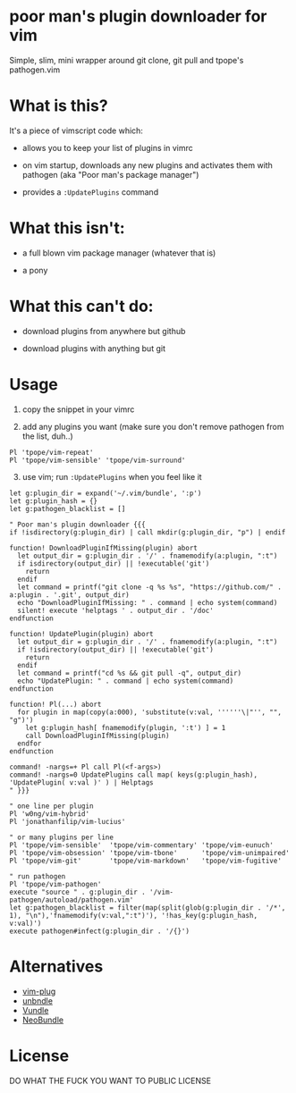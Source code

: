 # poor man's plugin downloader for vim

Simple, slim, mini wrapper around git clone, git pull and tpope's pathogen.vim

# What is this?

It's a piece of vimscript code which:
- allows you to keep your list of plugins in vimrc

- on vim startup, downloads any new plugins and activates them with pathogen (aka "Poor man's package manager")

- provides a `:UpdatePlugins` command

# What this isn't:

- a full blown vim package manager (whatever that is)

- a pony

# What this can't do:

- download plugins from anywhere but github

- download plugins with anything but git

# Usage

1. copy the snippet in your vimrc

2. add any plugins you want (make sure you don't remove pathogen from the list, duh..)
```vim
Pl 'tpope/vim-repeat'
Pl 'tpope/vim-sensible' 'tpope/vim-surround'
```

3. use vim; run `:UpdatePlugins` when you feel like it


```vim
let g:plugin_dir = expand('~/.vim/bundle', ':p')
let g:plugin_hash = {}
let g:pathogen_blacklist = []

" Poor man's plugin downloader {{{
if !isdirectory(g:plugin_dir) | call mkdir(g:plugin_dir, "p") | endif

function! DownloadPluginIfMissing(plugin) abort
  let output_dir = g:plugin_dir . '/' . fnamemodify(a:plugin, ":t")
  if isdirectory(output_dir) || !executable('git')
    return
  endif
  let command = printf("git clone -q %s %s", "https://github.com/" . a:plugin . '.git', output_dir)
  echo "DownloadPluginIfMissing: " . command | echo system(command)
  silent! execute 'helptags ' . output_dir . '/doc'
endfunction

function! UpdatePlugin(plugin) abort
  let output_dir = g:plugin_dir . '/' . fnamemodify(a:plugin, ":t")
  if !isdirectory(output_dir) || !executable('git')
    return
  endif
  let command = printf("cd %s && git pull -q", output_dir)
  echo "UpdatePlugin: " . command | echo system(command)
endfunction

function! Pl(...) abort
  for plugin in map(copy(a:000), 'substitute(v:val, ''''''\|"'', "", "g")')
    let g:plugin_hash[ fnamemodify(plugin, ':t') ] = 1
    call DownloadPluginIfMissing(plugin)
  endfor
endfunction

command! -nargs=+ Pl call Pl(<f-args>)
command! -nargs=0 UpdatePlugins call map( keys(g:plugin_hash), 'UpdatePlugin( v:val )' ) | Helptags
" }}}

" one line per plugin
Pl 'w0ng/vim-hybrid'
Pl 'jonathanfilip/vim-lucius'

" or many plugins per line
Pl 'tpope/vim-sensible'  'tpope/vim-commentary' 'tpope/vim-eunuch'
Pl 'tpope/vim-obsession' 'tpope/vim-tbone'      'tpope/vim-unimpaired'
Pl 'tpope/vim-git'       'tpope/vim-markdown'   'tpope/vim-fugitive'

" run pathogen
Pl 'tpope/vim-pathogen'
execute "source " . g:plugin_dir . '/vim-pathogen/autoload/pathogen.vim'
let g:pathogen_blacklist = filter(map(split(glob(g:plugin_dir . '/*', 1), "\n"),'fnamemodify(v:val,":t")'), '!has_key(g:plugin_hash, v:val)')
execute pathogen#infect(g:plugin_dir . '/{}')
```

# Alternatives

- [vim-plug][2]
- [unbndle][3]
- [Vundle][4]
- [NeoBundle][5]

# License

DO WHAT THE FUCK YOU WANT TO PUBLIC LICENSE

[1]:https://github.com/tpope/vim-pathogen
[2]:https://github.com/junegunn/vim-plug
[3]:https://github.com/sunaku/vim-unbundle
[4]:https://github.com/gmarik/Vundle.vim
[5]:https://github.com/Shougo/neobundle.vim
